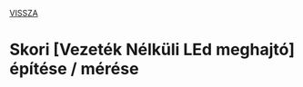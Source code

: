 [VISSZA](https://matyasszabolcsik.github.io/portfolio/)
# Skori [Vezeték Nélküli LEd meghajtó] építése / mérése

